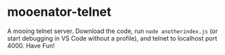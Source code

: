 # mooenator-telnet
A mooing telnet server.
Download the code, run `node anotherindex.js` (or start debugging in VS Code without a profile), and telnet to localhost port 4000. Have Fun!
